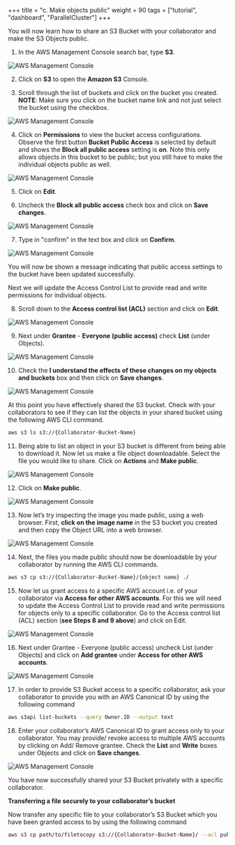 +++
title = "c. Make objects public"
weight = 90
tags = ["tutorial", "dashboard", "ParallelCluster"]
+++

You will now learn how to share an S3 Bucket with your collaborator and make the S3 Objects public.

1.	In the AWS Management Console search bar, type **S3**.

![AWS Management Console](/images/hpc-aws-parallelcluster-workshop/S3/S3Service.png)

2.	Click on **S3** to open the **Amazon S3** Console.

3.	Scroll through the list of buckets and click on the bucket you created.
**NOTE**: Make sure you click on the bucket name link and not just select the bucket using the checkbox.

![AWS Management Console](/images/hpc-aws-parallelcluster-workshop/S3/S3SelectBucketLink.png)

4.	Click on **Permissions** to view the bucket access configurations.
Observe the first button **Bucket Public Access** is selected by default and shows the **Block all public access** setting is **on**. Note this only allows objects in this bucket to be public; but you still have to make the individual objects public as well.

![AWS Management Console](/images/hpc-aws-parallelcluster-workshop/S3/S3BucketPermissions.png)

5.	Click on **Edit**.

6.	Uncheck the **Block all public access** check box and click on **Save changes**.

![AWS Management Console](/images/hpc-aws-parallelcluster-workshop/S3/S3BucketPermissionsBucketPublic1.png)

7.	Type in "confirm" in the text box and click on **Confirm**.

![AWS Management Console](/images/hpc-aws-parallelcluster-workshop/S3/S3BucketPermissionsBucketPublic2.png)

You will now be shown a message indicating that public access settings to the bucket have been updated successfully.

Next we will update the Access Control List to provide read and write permissions for individual objects.

8.	Scroll down to the **Access control list (ACL)** section and click on **Edit**.

![AWS Management Console](/images/hpc-aws-parallelcluster-workshop/S3/S3BucketPermissionsBucketPublic3.png)  

9.	Next under **Grantee** - **Everyone (public access)** check **List** (under Objects).

![AWS Management Console](/images/hpc-aws-parallelcluster-workshop/S3/S3BucketPermissionsBucketPublic4.png)  

10.	Check the **I understand the effects of these changes on my objects and buckets** box and then click on **Save changes**.

![AWS Management Console](/images/hpc-aws-parallelcluster-workshop/S3/S3BucketPermissionsBucketPublic5.png)  

At this point you have effectively shared the S3 bucket. Check with your collaborators to see if they can list the objects in your shared bucket using the following AWS CLI command.

```bash
aws s3 ls s3://{Collaborator-Bucket-Name}
```

11.	Being able to list an object in your S3 bucket is different from being able to download it. Now let us make a file object downloadable. Select the file you would like to share. Click on **Actions** and **Make public**.

![AWS Management Console](/images/hpc-aws-parallelcluster-workshop/S3/S3BucketPermissionsBucketPublic6.png)

12.	Click on **Make public**.

![AWS Management Console](/images/hpc-aws-parallelcluster-workshop/S3/S3BucketPermissionsBucketPublic7.png)

13.	Now let’s try inspecting the image you made public, using a web browser. First, **click on the image name** in the S3 bucket you created and then copy the Object URL into a web browser.

![AWS Management Console](/images/hpc-aws-parallelcluster-workshop/S3/S3BucketPermissionsObjectPrivate1.png)

14.	Next, the files you made public should now be downloadable by your collaborator by running the AWS CLI commands.

```bash
aws s3 cp s3://{Collaborator-Bucket-Name}/{object name} ./
```

15.	Now let us grant access to a specific AWS account i.e. of your collaborator via **Access for other AWS accounts**. For this we will need to update the Access Control List to provide read and write permissions for objects only to a specific collaborator. Go to the Access control list (ACL) section (**see Steps 8 and 9 above**) and click on Edit.

![AWS Management Console](/images/hpc-aws-parallelcluster-workshop/S3/S3BucketPermissionsObjectPrivate2.png)

16.	Next under Grantee - Everyone (public access) uncheck List (under Objects) and click on **Add grantee** under **Access for other AWS accounts**.

![AWS Management Console](/images/hpc-aws-parallelcluster-workshop/S3/S3BucketPermissionsObjectPrivate3.png)

17.	In order to provide S3 Bucket access to a specific collaborator, ask your collaborator to provide you with an AWS Canonical ID by using the following command

```bash
aws s3api list-buckets --query Owner.ID --output text
```

18.	Enter your collaborator’s AWS Canonical ID to grant access only to your collaborator. You may provide/ revoke access to multiple AWS accounts by clicking on Add/ Remove grantee. Check the **List** and **Write** boxes under Objects and click on **Save changes**.

![AWS Management Console](/images/hpc-aws-parallelcluster-workshop/S3/S3BucketPermissionsObjectPrivate4.png)

You have now successfully shared your S3 Bucket privately with a specific collaborator.

**Transferring a file securely to your collaborator’s bucket**

Now transfer any specific file to your collaborator’s S3 Bucket which you have been granted access to by using the following command

```bash
aws s3 cp path/to/filetocopy s3://{Collaborator-Bucket-Name}/ --acl public-read
```

